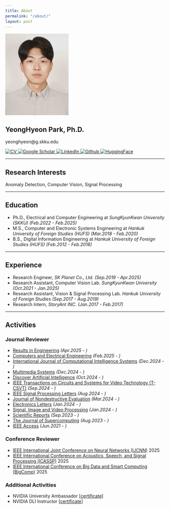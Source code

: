 ```yaml
---
title: About
permalink: "/about/"
layout: post
---
```


<img src="https://github.com/YeongHyeon/YeongHyeon.github.io/blob/master/images/profile.jpeg?raw=true" width="200" alt="Profile">
<h2>YeongHyeon Park, Ph.D.</h2>
<p>yeonghyeon@g.skku.edu</p>
<p>
  <a href="https://yeonghyeon.github.io/resume/CV_YeongHyeon.pdf">
    <img src="https://img.shields.io/badge/CV-000000?style=for-the-badge&logoColor=white" alt="CV">  
  </a>
  <a href="https://scholar.google.com/citations?hl=en&user=cZq6j0MAAAAJ">
    <img src="https://img.shields.io/badge/Google Scholar-4285F4?style=for-the-badge&logoColor=white" alt="Google Scholar">  
  </a>
  <a href="https://www.linkedin.com/in/yeonghyeon-park-25aa97138/">
    <img src="https://img.shields.io/badge/LinkedIn-0A66C2?style=for-the-badge&logoColor=white" alt="LinkedIn">  
  </a>
<!-- <p>
</p> -->
  <a href="https://github.com/YeongHyeon">
    <img src="https://img.shields.io/badge/Github-000000?style=for-the-badge&logoColor=white" alt="Github">  
  </a>
  <a href="https://huggingface.co/YeongHyeon">
    <img src="https://img.shields.io/badge/HuggingFace-FFD21E?style=for-the-badge&logoColor=white" alt="HuggingFace">  
  </a>
</p>
      
-----

## Research Interests

Anomaly Detection, Computer Vision, Signal Processing

-----

## Education

+ Ph.D., Electrical and Computer Engineering at *SungKyunKwan University (SKKU)* _(Feb.2022 - Feb.2025)_ <br/>
+ M.S., Computer and Electronic Systems Engineering at *Hankuk University of Foreign Studies (HUFS)* _(Mar.2018 - Feb.2020)_ <br/>
+ B.S., Digital Information Engineering at *Hankuk University of Foreign Studies (HUFS)* _(Feb.2012 - Feb.2018)_ <br/>

-----

## Experience
+ Research Engineer, *SK Planet Co., Ltd.* _(Sep.2019 - Apr.2025)_ <br/>
+ Research Assistant, Computer Vision Lab. *SungKyunKwan University* _(Oct.2021 - Jan.2025)_ <br/> 
+ Research Assistant, Vision & Signal Processing Lab. *Hankuk University of Foreign Studies* _(Sep.2017 - Aug.2019)_ <br/>
+ Research Intern, *StoryAnt INC.* _(Jan.2017 - Feb.2017)_ <br/> 

-----

## Activities 

### Journal Reviewer
+ <a href="https://www.sciencedirect.com/journal/results-in-engineering">Results in Engineering</a> _(Apr.2025 - )_
+ <a href="https://www.sciencedirect.com/journal/computers-and-electrical-engineering">Computers and Electrical Engineering</a> _(Feb.2025 - )_
+ <a href="https://link.springer.com/journal/44196">International Journal of Computational Intelligence Systems</a> _(Dec.2024 - )_
+ <a href="https://link.springer.com/journal/530">Multimedia Systems</a> _(Dec.2024 - )_
+ <a href="https://link.springer.com/journal/44163">Discover Artificial Intelligence</a> _(Oct.2024 - )_
+ <a href="https://ieeexplore.ieee.org/xpl/RecentIssue.jsp?punumber=76">IEEE Transactions on Circuits and Systems for Video Technology (T-CSVT)</a> _(Sep.2024 - )_
+ <a href="https://ieeexplore.ieee.org/xpl/RecentIssue.jsp?punumber=97">IEEE Signal Processing Letters</a> _(Aug.2024 - )_
+ <a href="https://link.springer.com/journal/10921">Journal of Nondestructive Evaluation</a> _(Mar.2024 - )_   
+ <a href="https://ietresearch.onlinelibrary.wiley.com/journal/1350911x">Electronics Letters</a> _(Jan.2024 - )_   
+ <a href="https://link.springer.com/journal/11760">Signal, Image and Video Processing</a> _(Jan.2024 - )_   
+ <a href="https://www.nature.com/srep/">Scientific Reports</a> _(Sep.2023 - )_
+ <a href="https://link.springer.com/journal/11227">The Journal of Supercomputing</a> _(Aug.2023 - )_
+ <a href="https://ieeexplore.ieee.org/xpl/RecentIssue.jsp?punumber=6287639">IEEE Access</a> _(Jun.2021 - )_

### Conference Reviewer
+ <a href="https://2025.ijcnn.org/">IEEE International Joint Conference on Neural Networks (IJCNN)</a> 2025
+ <a href="https://2025.ieeeicassp.org/">IEEE International Conference on Acoustics, Speech, and Signal Processing (ICASSP)</a> 2025
+ <a href="https://www.bigcomputing.org/conf2025/index.html">IEEE International Conference on Big Data and Smart Computing (BigComp)</a> 2025

### Additional Activities
* NVIDIA University Ambassador [<a href="https://learn.nvidia.com/certificates?id=1403c0a68647461485704f0b0041cf86">certificate</a>]  
* NVIDIA DLI Instructor [<a href="https://learn.nvidia.com/certificates?id=96017e53395a4dacb32dfe69be7d2530">certificate</a>]  
